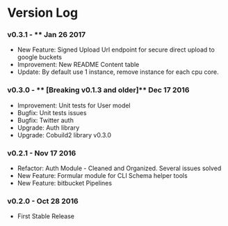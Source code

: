 # Version Log #

### v0.3.1 - **  Jan 26 2017  ###

* New Feature: Signed Upload Url endpoint for secure direct upload to google buckets
* Improvement: New README Content table
* Update: By default use 1 instance, remove instance for each cpu core.


### v0.3.0 - ** [Breaking v0.1.3 and older]** Dec 17 2016  ###

* Improvement: Unit tests for User model
* Bugfix: Unit tests issues
* Bugfix: Twitter auth 
* Upgrade: Auth library
* Upgrade: Cobuild2 library v0.3.0


### v0.2.1 - Nov 17 2016 ###

* Refactor: Auth Module - Cleaned and Organized. Several issues solved
* New Feature: Formular module for CLI Schema helper tools
* New Feature: bitbucket Pipelines



### v0.2.0 - Oct 28 2016 ###

* First Stable Release
